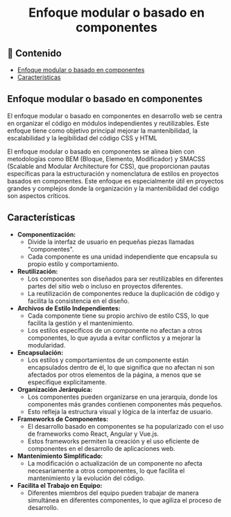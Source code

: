<h1 align="center">Enfoque modular o basado en componentes</h1>

<h2>📑 Contenido</h2>

- [Enfoque modular o basado en componentes](#enfoque-modular-o-basado-en-componentes)
- [Características](#características)

## Enfoque modular o basado en componentes

El enfoque modular o basado en componentes en desarrollo web se centra en organizar el código en módulos independientes y reutilizables. Este enfoque tiene como objetivo principal mejorar la mantenibilidad, la escalabilidad y la legibilidad del código CSS y HTML

El enfoque modular o basado en componentes se alinea bien con metodologías como BEM (Bloque, Elemento, Modificador) y SMACSS (Scalable and Modular Architecture for CSS), que proporcionan pautas específicas para la estructuración y nomenclatura de estilos en proyectos basados en componentes. Este enfoque es especialmente útil en proyectos grandes y complejos donde la organización y la mantenibilidad del código son aspectos críticos.

## Características

- **Componentización:**
  - Divide la interfaz de usuario en pequeñas piezas llamadas "componentes".
  - Cada componente es una unidad independiente que encapsula su propio estilo y comportamiento.
- **Reutilización:**
  - Los componentes son diseñados para ser reutilizables en diferentes partes del sitio web o incluso en proyectos diferentes.
  - La reutilización de componentes reduce la duplicación de código y facilita la consistencia en el diseño.
- **Archivos de Estilo Independientes:**
  - Cada componente tiene su propio archivo de estilo CSS, lo que facilita la gestión y el mantenimiento.
  - Los estilos específicos de un componente no afectan a otros componentes, lo que ayuda a evitar conflictos y a mejorar la modularidad.
- **Encapsulación:**
  - Los estilos y comportamientos de un componente están encapsulados dentro de él, lo que significa que no afectan ni son afectados por otros elementos de la página, a menos que se especifique explícitamente.
- **Organización Jerárquica:**
  - Los componentes pueden organizarse en una jerarquía, donde los componentes más grandes contienen componentes más pequeños.
  - Esto refleja la estructura visual y lógica de la interfaz de usuario.
- **Frameworks de Componentes:**
  - El desarrollo basado en componentes se ha popularizado con el uso de frameworks como React, Angular y Vue.js.
  - Estos frameworks permiten la creación y el uso eficiente de componentes en el desarrollo de aplicaciones web.
- **Mantenimiento Simplificado:**
  - La modificación o actualización de un componente no afecta necesariamente a otros componentes, lo que facilita el mantenimiento y la evolución del código.
- **Facilita el Trabajo en Equipo:**
  - Diferentes miembros del equipo pueden trabajar de manera simultánea en diferentes componentes, lo que agiliza el proceso de desarrollo.
